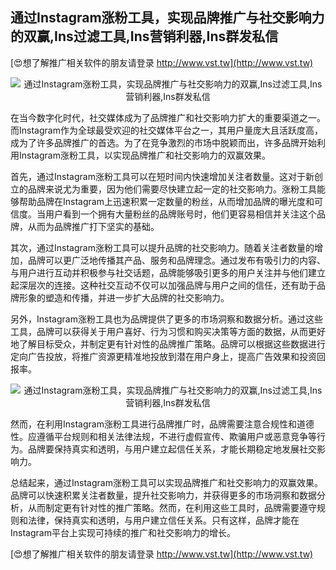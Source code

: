 ## **通过Instagram涨粉工具，实现品牌推广与社交影响力的双赢,Ins过滤工具,Ins营销利器,Ins群发私信**

[😍想了解推广相关软件的朋友请登录 http://www.vst.tw](http://www.vst.tw)

 <center><img src="https://vst.tw/MP4/tuiguang/png/0.png" alt="通过Instagram涨粉工具，实现品牌推广与社交影响力的双赢,Ins过滤工具,Ins营销利器,Ins群发私信"></center>

在当今数字化时代，社交媒体成为了品牌推广和社交影响力扩大的重要渠道之一。而Instagram作为全球最受欢迎的社交媒体平台之一，其用户量庞大且活跃度高，成为了许多品牌推广的首选。为了在竞争激烈的市场中脱颖而出，许多品牌开始利用Instagram涨粉工具，以实现品牌推广和社交影响力的双赢效果。

首先，通过Instagram涨粉工具可以在短时间内快速增加关注者数量。这对于新创立的品牌来说尤为重要，因为他们需要尽快建立起一定的社交影响力。涨粉工具能够帮助品牌在Instagram上迅速积累一定数量的粉丝，从而增加品牌的曝光度和可信度。当用户看到一个拥有大量粉丝的品牌账号时，他们更容易相信并关注这个品牌，从而为品牌推广打下坚实的基础。

其次，通过Instagram涨粉工具可以提升品牌的社交影响力。随着关注者数量的增加，品牌可以更广泛地传播其产品、服务和品牌理念。通过发布有吸引力的内容、与用户进行互动并积极参与社交话题，品牌能够吸引更多的用户关注并与他们建立起深层次的连接。这种社交互动不仅可以加强品牌与用户之间的信任，还有助于品牌形象的塑造和传播，并进一步扩大品牌的社交影响力。

另外，Instagram涨粉工具也为品牌提供了更多的市场洞察和数据分析。通过这些工具，品牌可以获得关于用户喜好、行为习惯和购买决策等方面的数据，从而更好地了解目标受众，并制定更有针对性的品牌推广策略。品牌可以根据这些数据进行定向广告投放，将推广资源更精准地投放到潜在用户身上，提高广告效果和投资回报率。

 <center><img src="https://vst.tw/MP4/tuiguang/png/2.png" alt="通过Instagram涨粉工具，实现品牌推广与社交影响力的双赢,Ins过滤工具,Ins营销利器,Ins群发私信"></center>

然而，在利用Instagram涨粉工具进行品牌推广时，品牌需要注意合规性和道德性。应遵循平台规则和相关法律法规，不进行虚假宣传、欺骗用户或恶意竞争等行为。品牌要保持真实和透明，与用户建立起信任关系，才能长期稳定地发展社交影响力。

总结起来，通过Instagram涨粉工具可以实现品牌推广和社交影响力的双赢效果。品牌可以快速积累关注者数量，提升社交影响力，并获得更多的市场洞察和数据分析，从而制定更有针对性的推广策略。然而，在利用这些工具时，品牌需要遵守规则和法律，保持真实和透明，与用户建立信任关系。只有这样，品牌才能在Instagram平台上实现可持续的推广和社交影响力的增长。

[😍想了解推广相关软件的朋友请登录 http://www.vst.tw](http://www.vst.tw)



